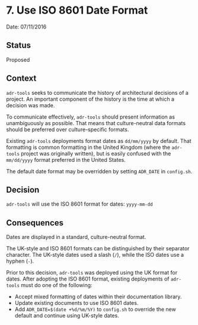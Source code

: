 # 7. Use ISO 8601 Date Format

Date: 07/11/2016

## Status

Proposed

## Context

`adr-tools` seeks to communicate the history of architectural decisions of a
project.  An important component of the history is the time at which a decision
was made.

To communicate effectively, `adr-tools` should present information as
unambiguously as possible.  That means that culture-neutral data formats should
be preferred over culture-specific formats.

Existing `adr-tools` deployments format  dates as `dd/mm/yyyy` by default.  That
formatting is common formatting in the United Kingdom (where the `adr-tools`
project was originally written), but is easily confused with the `mm/dd/yyyy`
format preferred in the United States.

The default date format may be overridden by setting `ADR_DATE` in `config.sh`.

## Decision

`adr-tools` will use the ISO 8601 format for dates:  `yyyy-mm-dd`

## Consequences

Dates are displayed in a standard, culture-neutral format.

The UK-style and ISO 8601 formats can be distinguished by their separator
character.  The UK-style dates used a slash (`/`), while the ISO dates use a
hyphen (`-`).

Prior to this decision, `adr-tools` was deployed using the UK format for dates.
After adopting the ISO 8601 format, existing deployments of `adr-tools` must do
one of the following:

 * Accept mixed formatting of dates within their documentation library.
 * Update existing documents to use ISO 8601 dates.
 * Add `ADR_DATE=$(date +%d/%m/%Y)` to `config.sh` to override the new default
   and continue using UK-style dates.
